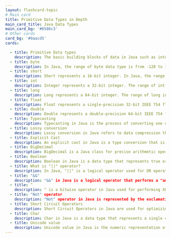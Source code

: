 ```yaml
---
layout: flashcard-topic
# Main card
title: Primitive Data Types in Depth
main_card_title: Java Data Types
main_card_bg: '#6586c3'
# Other cards
card_bg: '#9aacd5'
cards:

  - title: Primitive Data types 
    description: The basic building blocks of data in Java such as integers, booleans, and characters.
  - title: byte
    description: In Java, the range of byte data type is from -128 to 127. It is an 8-bit signed two's complement integer.
  - title: short
    description: Short represents a 16-bit integer. In Java, the range of a short data type is from -32,768 to 32,767 (inclusive).
  - title: int
    description: Integer represents a 32-bit integer. The range of int in Java is -2,147,483,648 to 2,147,483,647.
  - title: long
    description: Long represents a 64-bit integer. The range of long in Java is -9,223,372,036,854,775,808 to 9,223,372,036,854,775,807.
  - title: float
    description: Float represents a single-precision 32-bit IEEE 754 floating-point number. The range of a float in Java is approximately 3.4E-38 to 3.4E+38.
  - title: double
    description: Double represents a double-precision 64-bit IEEE 754 floating-point number. The range of a double in Java is approximately 4.9e-324 to 1.8e+308.
  - title: Typecasting
    description: Typecasting in Java is the process of converting one data type into another.
  - title: Lossy conversion
    description: Lossy conversion in Java refers to data compression that results in loss of information.
  - title: Explicit Cast
    description: An explicit cast in Java is a type conversion that is explicitly declared by the programmer.
  - title: BigDecimal
    description: BigDecimal is a Java class for precise arithmetic operations on very large or very small numbers.
  - title: Boolean
    description: Boolean in Java is a data type that represents true or false values.
  - title: What is "||" operator?
    description: In Java, "||" is a logical operator used for OR operations.
  - title: "&&"
    description: "&&" in Java is a logical operator that performs a "and" operation between two boolean values.
  - title: ^
    description: ^ is a bitwise operator in Java used for performing XOR operations.
  - title: "Not" operator
    description: "Not" operator in Java is represented by the exclamation mark (!) and is used to negate a boolean value.
  - title: Short Circuit Operators
    description: Short Circuit Operators in Java are used for optimizing logical expressions and improving program efficiency.
  - title: Char
    description: Char in Java is a data type that represents a single character.
  - title: Unicode value
    description: Unicode value in Java is the numeric representation of a character.
---
```

